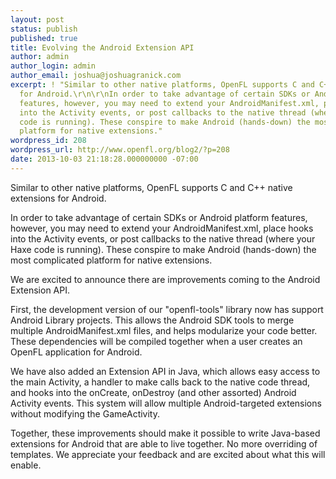```yaml
---
layout: post
status: publish
published: true
title: Evolving the Android Extension API
author: admin
author_login: admin
author_email: joshua@joshuagranick.com
excerpt: ! "Similar to other native platforms, OpenFL supports C and C++ native extensions
  for Android.\r\n\r\nIn order to take advantage of certain SDKs or Android platform
  features, however, you may need to extend your AndroidManifest.xml, place hooks
  into the Activity events, or post callbacks to the native thread (where your Haxe
  code is running). These conspire to make Android (hands-down) the most complicated
  platform for native extensions."
wordpress_id: 208
wordpress_url: http://www.openfl.org/blog2/?p=208
date: 2013-10-03 21:18:28.000000000 -07:00
---
```

Similar to other native platforms, OpenFL supports C and C++ native extensions for Android.

In order to take advantage of certain SDKs or Android platform features, however, you may need to extend your AndroidManifest.xml, place hooks into the Activity events, or post callbacks to the native thread (where your Haxe code is running). These conspire to make Android (hands-down) the most complicated platform for native extensions.<!--more--><a id="more-208"></a>

We are excited to announce there are improvements coming to the Android Extension API.

First, the development version of our "openfl-tools" library now has support Android Library projects. This allows the Android SDK tools to merge multiple AndroidManifest.xml files, and helps modularize your code better. These dependencies will be compiled together when a user creates an OpenFL application for Android.

We have also added an Extension API in Java, which allows easy access to the main Activity, a handler to make calls back to the native code thread, and hooks into the onCreate, onDestroy (and other assorted) Android Activity events. This system will allow multiple Android-targeted extensions without modifying the GameActivity.

Together, these improvements should make it possible to write Java-based extensions for Android that are able to live together. No more overriding of templates. We appreciate your feedback and are excited about what this will enable.
